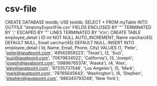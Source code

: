 # csv-file
CREATE DATABASE testdb;   USE testdb;      SELECT * FROM myTable INTO OUTFILE '\tmp\myExportFile.csv' FIELDS ENCLOSED BY '"' TERMINATED BY ';' ESCAPED BY '"' LINES TERMINATED BY '\r\n'; CREATE TABLE employee_detail (     ID int NOT NULL AUTO_INCREMENT,     Name varchar(45) DEFAULT NULL,     Email varchar(45) DEFAULT NULL,      INSERT INTO employee_detail ( Id, Name, Email, Phone, City)      VALUES (1, 'Peter', 'peter@javatpoint.com', '49562959223', 'Texas'),      (2, 'Suzi', 'suzi@javatpoint.com', '70679834522', 'California'),      (3, 'Joseph', 'joseph@javatpoint.com', '09896765374', 'Alaska'),     (4, 'Alex', 'alex@javatpoint.com', '97335737548', 'Los Angeles'),     (5, 'Mark', 'mark@javatpoint.com', '78765645643', 'Washington'),     (6, 'Stephen', 'stephen@javatpoint.com', '986345793248', 'New York');
